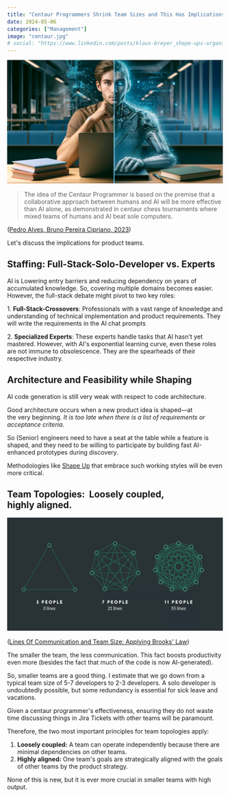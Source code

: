 ```yaml
---
title: "Centaur Programmers Shrink Team Sizes and This Has Implications for Staffing, Architecture, and Team Topology"
date: 2024-05-06
categories: ["Management"]
image: "centaur.jpg"
# social: "https://www.linkedin.com/posts/klaus-breyer_shape-ups-organizational-impact-klaus-activity-7105845252837498880-YFVg"
---
```


![](centaur.webp)

> The idea of the Centaur Programmer is based on the premise that a collaborative approach between humans and AI will be more effective than AI alone, as demonstrated in centaur chess tournaments where mixed teams of humans and AI beat sole computers.

([Pedro Alves, Bruno Pereira Cipriano, 2023](https://arxiv.org/abs/2304.11172))

Let's discuss the implications for product teams.

## Staffing: Full-Stack-Solo-Developer vs. Experts

AI is Lowering entry barriers and reducing dependency on years of accumulated knowledge. So, covering multiple domains becomes easier. However, the full-stack debate might pivot to two key roles:

1. **Full-Stack-Crossovers**: Professionals with a vast range of knowledge and understanding of technical implementation and product requirements. They will write the requirements in the AI chat prompts

2. **Specialized Experts**: These experts handle tasks that AI hasn't yet mastered. However, with AI's exponential learning curve, even these roles are not immune to obsolescence. They are the spearheads of their respective industry.

## Architecture and Feasibility while Shaping

AI code generation is still very weak with respect to code architecture.

Good architecture occurs when a new product idea is shaped—at the very beginning. *It is too late when there is a list of requirements or acceptance criteria*.

So (Senior) engineers need to have a seat at the table while a feature is shaped, and they need to be willing to participate by building fast AI-enhanced prototypes during discovery.

Methodologies like [Shape Up](https://www.feltpresence.com/) that embrace such working styles will be even more critical.

## Team Topologies:  Loosely coupled, highly aligned.

![](lines.webp)

([Lines Of Communication and Team Size: Applying Brooks' Law](https://www.leadingagile.com/2018/02/lines-of-communication-team-size-applying-brooks-law/))

The smaller the team, the less communication. This fact boosts productivity even more (besides the fact that much of the code is now AI-generated).

So, smaller teams are a good thing. I estimate that we go down from a typical team size of 5-7 developers to 2-3 developers. A solo developer is undoubtedly possible, but some redundancy is essential for sick leave and vacations.

Given a centaur programmer's effectiveness, ensuring they do not waste time discussing things in Jira Tickets with other teams will be paramount.

Therefore, the two most important principles for team topologies apply:

1. **Loosely coupled:** A team can operate independently because there are minimal dependencies on other teams.
2. **Highly aligned:** One team's goals are strategically aligned with the goals of other teams by the product strategy.

None of this is new, but it is ever more crucial in smaller teams with high output.
